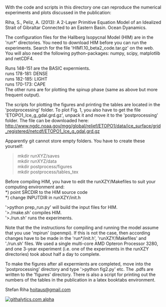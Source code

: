 With the code and scripts in this directory one can reproduce the numerical experiments and plots discussed in the publication:

Riha, S., Peliz, A. (2013): A 2-Layer Primitive Equation Model of an Idealized Strait of Gibraltar Connected to an Eastern Basin. Ocean Dyanamics.

The configuration files for the Hallberg Isopycnal Model (HIM) are in the 'run*' directories. You need to download HIM before you can run the experiments. Search for the file 'HIM1.10_beta2_code.tar.gz' on the web. You will also need the following python-packages: numpy, scipy, matplotlib and netCDF4.

Runs 148-151 are the BASIC expermients.  
runs 178-181: DENSE  
runs 182-185: LIGHT  
runs 170-173: CAPE  
The other runs are for plotting the spinup phase (same as above but more frequent output).


The scripts for plotting the figures and printing the tables are located in the 'postprocessing' folder. To plot Fig. 1, you also have to get the file 'ETOPO1_Ice_g_gdal.grd.gz', unpack it and move it to the 'postprocessing' folder. The file can be downloaded here: http://www.ngdc.noaa.gov/mgg/global/relief/ETOPO1/data/ice_surface/grid_registered/netcdf/ETOPO1_Ice_g_gdal.grd.gz

Apparently git cannot store empty folders. You have to create these yourself:  
>mkdir runXYZ/saves  
>mkdir runXYZ/data  
>mkdir postprocess/figures  
>mkdir postprocess/tables_tex  

Before compiling HIM, you have to edit the runXZY/Makefiles to suit your computing environment and:  
*) point SRCDIR to the HIM source code  
*) change INPUTDIR in runXZY/init.h  

'>python prep_run.py' will build the input files for HIM.  
'>./make.sh' compiles HIM.  
'>./run.sh' runs the experiments.  


Note that the the instructions for compiling and running the model assume that you use 'mpirun' (openmpi). If this is not the case, then according changes have to be made in the 'run*/init.h', 'runXZY/Makefiles' and './run.sh' files. We used a single multi-core AMD Opteron Processor 3280, and one 3-year experiment (i.e. one of the experiments in the runXZY directories) took about half a day to complete.


To make the figures after all expermients are completed, move into the 'postprocessing' directory and type '>python fig2.py' etc. The .pdfs are written to the 'figures' directory. There is also a script for printing out the numbers of the tables in the publication in a latex booktabs environment.


Stefan Riha   hoitaus@gmail.com

[![githalytics.com alpha](https://cruel-carlota.gopagoda.com/9da48a37900dc43d54671cb680f0faa8 "githalytics.com")](http://githalytics.com/poidl/article_gib1)
